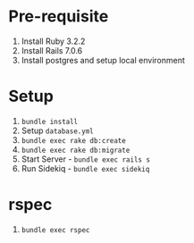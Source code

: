 # Pre-requisite

1. Install Ruby 3.2.2
2. Install Rails 7.0.6
3. Install postgres and setup local environment

# Setup

1. `bundle install`
2. Setup `database.yml`
3. `bundle exec rake db:create`
4. `bundle exec rake db:migrate`
5. Start Server - `bundle exec rails s`
6. Run Sidekiq - `bundle exec sidekiq`

# rspec

1. `bundle exec rspec`
